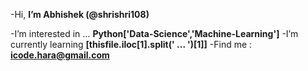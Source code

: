 -Hi, **I’m Abhishek (@shrishri108)**

-I’m interested in ... **Python['Data-Science','Machine-Learning']**
-I’m currently learning **[thisfile.iloc[1].split(' ... ')[1]]**
-Find me : **icode.hara@gmail.com**

<!---
shrishri108/shrishri108 is a ✨ special ✨ repository because its `README.md` (this file) appears on your GitHub profile.
You can click the Preview link to take a look at your changes.
--->
